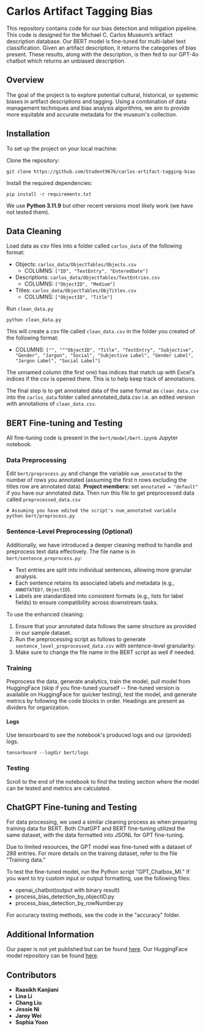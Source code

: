 # Carlos Artifact Tagging Bias

This repository contains code for our bias detection and mitigation pipeline. This code is designed for the Michael C. Carlos Museum’s artifact description database. Our BERT model is fine-tuned for multi-label text classification. Given an artifact description, it returns the categories of bias present. These results, along with the description, is then fed to our GPT-4o chatbot which returns an unbiased description.

## Overview

The goal of the project is to explore potential cultural, historical, or systemic biases in artifact descriptions and tagging. Using a combination of data management techniques and bias analysis algorithms, we aim to provide more equitable and accurate metadata for the museum's collection.

## Installation

To set up the project on your local machine:

Clone the repository:

```
git clone https://github.com/Student9676/carlos-artifact-tagging-bias
```

Install the required dependencies:

```
pip install -r requirements.txt
```

We use **Python 3.11.9** but other recent versions most likely work (we have not tested them).

## Data Cleaning

Load data as csv files into a folder called `carlos_data` of the following format:  

* Objects: `carlos_data/ObjectTables/Objects.csv`
  * COLUMNS: `["ID", "TextEntry", "EnteredDate"]`
* Descriptions: `carlos_data/ObjectTables/TextEntries.csv`
  * COLUMNS: `["ObjectID", "Medium"]`
* Titles: `carlos_data/ObjectTables/ObjTitles.csv`
  * COLUMNS: `["ObjectID", "Title"]`

Run `clean_data.py`

```
python clean_data.py
```

This will create a csv file called `clean_data.csv` in the folder you created of the following format:

* COLUMNS: `["", """ObjectID", "Title", "TextEntry", "Subjective", "Gender", "Jargon", "Social", "Subjective Label", "Gender Label", "Jargon Label", "Social Label"]`

The unnamed column (the first one) has indices that match up with Excel's indices if the csv is opened there. This is to help keep track of annotations. 

The final step is to get annotated data of the same format as `clean_data.csv` into the `carlos_data` folder called annotated_data.csv i.e. an edited version with annotations of `clean_data.csv`.

## BERT Fine-tuning and Testing

All fine-tuning code is present in the `bert/model/bert.ipynb` Jupyter notebook.

### Data Preprocessing

Edit `bert/preprocess.py` and change the variable `num_annotated` to the number of rows you annotated (assuming the first n rows excluding the titles row are annotated data). **Project members:** set `annotated = "default"` if you have our annotated data. Then run this file to get preprocessed data called `preprocessed_data.csv`

```
# Assuming you have edited the script's num_annotated variable
python bert/preprocess.py
```
### Sentence-Level Preprocessing (Optional)

Additionally, we have introduced a deeper cleaning method to handle and preprocess text data effectively. The file name is in `bert/sentence_preprocess.py`:
- Text entries are split into individual sentences, allowing more granular analysis.
- Each sentence retains its associated labels and metadata (e.g., `ANNOTATED?`, `ObjectID`).
- Labels are standardized into consistent formats (e.g., lists for label fields) to ensure compatibility across downstream tasks.

To use the enhanced cleaning:
1. Ensure that your annotated data follows the same structure as provided in our sample dataset.
2. Run the preprocessing script as follows to generate `sentence_level_preprocessed_data.csv` with sentence-level granularity:
3. Make sure to change the file name in the BERT script as well if needed.
   
### Training

Preprocess the data, generate analytics, train the model, pull model from HuggingFace (skip if you fine-tuned yourself -- fine-tuned version is available on HuggingFace for quicker testing), test the model, and generate metrics by following the code blocks in order. Headings are present as dividers for organization.

#### Logs

Use tensorboard to see the notebook's produced logs and our (provided) logs.

```
tensorboard --logdir bert/logs
```

### Testing

Scroll to the end of the notebook to find the testing section where the model can be tested and metrics are calculated.

## ChatGPT Fine-tuning and Testing
For data processing, we used a similar cleaning process as when preparing training data for BERT. Both ChatGPT and BERT fine-tuning utilized the same dataset, with the data formatted into JSONL for GPT fine-tuning.

Due to limited resources, the GPT model was fine-tuned with a dataset of 288 entries. For more details on the training dataset, refer to the file "Training data."

To test the fine-tuned model, run the Python script "GPT_Chatbox_MI." If you want to try custom input or output formatting, use the following files:
- openai_chatbot(output with binary result)
- process_bias_detection_by_objectID.py
- process_bias_detection_by_rowNumber.py

For accuracy testing methods, see the code in the "accuracy" folder.


## Additional Information

Our paper is not yet published but can be found [here](https://drive.google.com/file/d/1BwXwciVGM6w-nuZKwceYzyzuNmEPcq1s/view?usp=sharing). Our HuggingFace model repository can be found [here](https://huggingface.co/raasikhk/carlos_bert_v2_2).

## Contributors

* **Raasikh Kanjiani**
* **Lina Li**
* **Chang Liu**
* **Jessie Ni**
* **Jaroy Wei**
* **Sophia Yoon**
